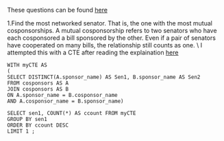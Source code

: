 These questions can be found [here](https://selectstarsql.com/questions.html)

1.Find the most networked senator. That is, the one with the most mutual cosponsorships.
A mutual cosponsorship refers to two senators who have each cosponsored a bill sponsored by the other. Even if a pair of senators have cooperated on many bills, the relationship still counts as one.
\ I attempted this with a CTE after reading the explaination [here](https://blog.sqlyog.com/window-functions-common-table-expressions-mysql-8-mariadb/)
````
WITH myCTE AS
(
SELECT DISTINCT(A.sponsor_name) AS Sen1, B.sponsor_name AS Sen2 
FROM cosponsors AS A 
JOIN cosponsors AS B 
ON A.sponsor_name = B.cosponsor_name
AND A.cosponsor_name = B.sponsor_name)

SELECT sen1, COUNT(*) AS ccount FROM myCTE
GROUP BY sen1
ORDER BY ccount DESC
LIMIT 1 ;
````
